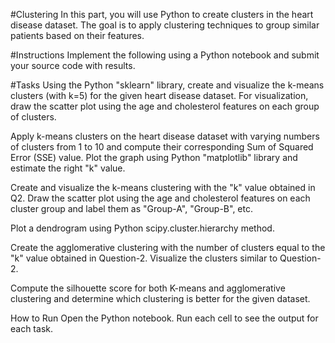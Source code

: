 #Clustering
In this part, you will use Python to create clusters in the heart disease dataset. The goal is to apply clustering techniques to group similar patients based on their features.

#Instructions
Implement the following using a Python notebook and submit your source code with results.

#Tasks
Using the Python "sklearn" library, create and visualize the k-means clusters (with k=5) for the given heart disease dataset. For visualization, draw the scatter plot using the age and cholesterol features on each group of clusters.

Apply k-means clusters on the heart disease dataset with varying numbers of clusters from 1 to 10 and compute their corresponding Sum of Squared Error (SSE) value. Plot the graph using Python "matplotlib" library and estimate the right "k" value.

Create and visualize the k-means clustering with the "k" value obtained in Q2. Draw the scatter plot using the age and cholesterol features on each cluster group and label them as "Group-A", "Group-B", etc.

Plot a dendrogram using Python scipy.cluster.hierarchy method.

Create the agglomerative clustering with the number of clusters equal to the "k" value obtained in Question-2. Visualize the clusters similar to Question-2.

Compute the silhouette score for both K-means and agglomerative clustering and determine which clustering is better for the given dataset.

How to Run
Open the Python notebook.
Run each cell to see the output for each task.
